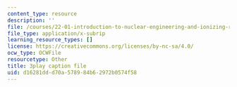 ```yaml
---
content_type: resource
description: ''
file: /courses/22-01-introduction-to-nuclear-engineering-and-ionizing-radiation-fall-2016/d16281ddd70a578984b62972b0574f58_UDAuMq-0mEo.vtt
file_type: application/x-subrip
learning_resource_types: []
license: https://creativecommons.org/licenses/by-nc-sa/4.0/
ocw_type: OCWFile
resourcetype: Other
title: 3play caption file
uid: d16281dd-d70a-5789-84b6-2972b0574f58
---
```

